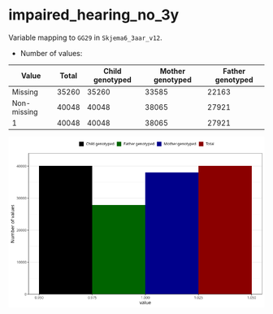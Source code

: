 # impaired_hearing_no_3y
Variable mapping to `GG29` in `Skjema6_3aar_v12`.
- Number of values:

| Value | Total | Child genotyped | Mother genotyped | Father genotyped |
| ----- | ----- | --------------- | ---------------- | ---------------- |
| Missing | 35260 | 35260 | 33585 | 22163 |
| Non-missing | 40048 | 40048 | 38065 | 27921 |
| 1 | 40048 | 40048 | 38065 | 27921 |



![](impaired_hearing_no_3y_n.png)



